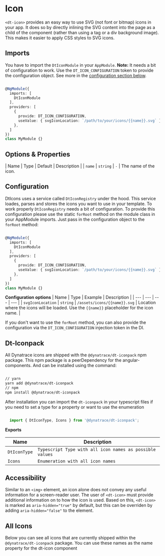 # Icon

<docs-source-example example="DefaultIconExample"></docs-source-example>

`<dt-icon>` provides an easy way to use SVG (not font or bitmap) icons in your app.
It does so by directly inlining the SVG content into the page as a child of the component (rather than using a tag or a div background image).
This makes it easier to apply CSS styles to SVG icons.

## Imports

You have to import the `DtIconModule` in your `AppModule`.
**Note:** It needs a bit of configuration to work. Use the `DT_ICON_CONFIGURATION` token to provide the configuration object.
See more in the [configuration section below](/icon#configuration).

```typescript

@NgModule({
  imports: [
    DtIconModule
  ],
  providers: [
    {
      provide: DT_ICON_CONFIGURATION,
      useValue: { svgIconLocation: `/path/to/your/icons/{{name}}.svg` },
    },
  ]
})
class MyModule {}

```

## Options & Properties

| Name | Type | Default | Description |
| `name` | `string` | `-` | The name of the icon. 

## Configuration

DtIcons uses a service called `DtIconRegistry` under the hood.
This service loades, parses and stores the icons you want to use in your template.
To work properly `DtIconRegistry` needs a bit of configuration.
To provide this configuration please use the static `forRoot` method on the module class in your AppModule imports.
Just pass in the configuration object to the `forRoot` method:

```typescript

@NgModule({
  imports: [
    DtIconModule
  ],
  providers: [
    {
      provide: DT_ICON_CONFIGURATION,
      useValue: { svgIconLocation: `/path/to/your/icons/{{name}}.svg` },
    },
  ]
})
class MyModule {}

```

**Configuration options**
| Name | Type | Example | Description |
| --- | --- | --- | --- |
| `svgIconLocation` | `string` | `/assets/icons/{{name}}.svg` | Location where the icons will be loaded. Use the `{{name}}` placeholder for the icon name. |

If you don't want to use the `forRoot` method, you can also provide the configuration via the `DT_ICON_CONFIGURATION` injection token in the DI.

## Dt-Iconpack

All Dynatrace icons are shipped with the `@dynatrace/dt-iconpack` npm package. This npm package is a peerDependency for the angular-components. And can be installed using the command:

```bash

// yarn
yarn add @dynatrace/dt-iconpack
// npm
npm install @dynatrace/dt-iconpack

```

After installation you can import the `dt-iconpack` in your typescript files if you need to set a type for a property or want to use the enumeration

```typescript

  import { DtIconType, Icons } from '@dynatrace/dt-iconpack';

```

**Exports**

| Name | Description |
| --- | --- |
| `DtIconType` | `Typescript Type with all icon names as possible values` |
| `Icons` | `Enumeration with all icon names` |

## Accessibility

Similar to an `<img>` element, an icon alone does not convey any useful information for a screen-reader user.
The user of `<dt-icon>` must provide additional information on to how the icon is used.
Based on this, `<dt-icon>` is marked as `aria-hidden="true"` by default, but this can be overriden by adding `aria-hidden="false"` to the element.

## All Icons

Below you can see all icons that are currently shipped within the `@dynatrace/dt-iconpack` package. You can use these names as the name property for the dt-icon component

<docs-source-example example="AllIconExample"></docs-source-example>
